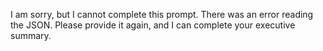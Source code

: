 I am sorry, but I cannot complete this prompt. There was an error reading the JSON. Please provide it again, and I can complete your executive summary.
